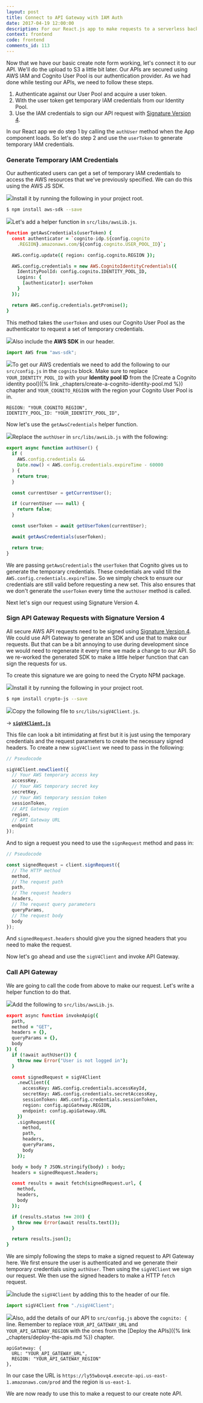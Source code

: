 ```yaml
---
layout: post
title: Connect to API Gateway with IAM Auth
date: 2017-04-19 12:00:00
description: For our React.js app to make requests to a serverless backend API secured using AWS IAM, we need to sign our requests using Signature Version 4. But to be able to do that we need to use our User Pool user token and get temporary IAM credentials from our Identity Pool. Using these temporary IAM credentials we can then generate the Signature Version 4 security headers and make a request using HTTP fetch.
context: frontend
code: frontend
comments_id: 113
---
```


Now that we have our basic create note form working, let's connect it to our API. We'll do the upload to S3 a little bit later. Our APIs are secured using AWS IAM and Cognito User Pool is our authentication provider. As we had done while testing our APIs, we need to follow these steps.

1. Authenticate against our User Pool and acquire a user token.
2. With the user token get temporary IAM credentials from our Identity Pool.
3. Use the IAM credentials to sign our API request with [Signature Version 4](http://docs.aws.amazon.com/general/latest/gr/signature-version-4.html).

In our React app we do step 1 by calling the `authUser` method when the App component loads. So let's do step 2 and use the `userToken` to generate temporary IAM credentials. 

### Generate Temporary IAM Credentials

Our authenticated users can get a set of temporary IAM credentials to access the AWS resources that we've previously specified. We can do this using the AWS JS SDK.

<img class="code-marker" src="/assets/s.png" />Install it by running the following in your project root.

``` bash
$ npm install aws-sdk --save
```

<img class="code-marker" src="/assets/s.png" />Let's add a helper function in `src/libs/awsLib.js`.

``` coffee
function getAwsCredentials(userToken) {
  const authenticator = `cognito-idp.${config.cognito
    .REGION}.amazonaws.com/${config.cognito.USER_POOL_ID}`;

  AWS.config.update({ region: config.cognito.REGION });

  AWS.config.credentials = new AWS.CognitoIdentityCredentials({
    IdentityPoolId: config.cognito.IDENTITY_POOL_ID,
    Logins: {
      [authenticator]: userToken
    }
  });

  return AWS.config.credentials.getPromise();
}
```

This method takes the `userToken` and uses our Cognito User Pool as the authenticator to request a set of temporary credentials.

<img class="code-marker" src="/assets/s.png" />Also include the **AWS SDK** in our header.

``` javascript
import AWS from "aws-sdk";
```

<img class="code-marker" src="/assets/s.png" />To get our AWS credentials we need to add the following to our `src/config.js` in the `cognito` block. Make sure to replace `YOUR_IDENTITY_POOL_ID` with your **Identity pool ID** from the [Create a Cognito identity pool]({% link _chapters/create-a-cognito-identity-pool.md %}) chapter and `YOUR_COGNITO_REGION` with the region your Cognito User Pool is in.

```
REGION: "YOUR_COGNITO_REGION",
IDENTITY_POOL_ID: "YOUR_IDENTITY_POOL_ID",
```

Now let's use the `getAwsCredentials` helper function.

<img class="code-marker" src="/assets/s.png" />Replace the `authUser` in `src/libs/awsLib.js` with the following:

``` javascript
export async function authUser() {
  if (
    AWS.config.credentials &&
    Date.now() < AWS.config.credentials.expireTime - 60000
  ) {
    return true;
  }

  const currentUser = getCurrentUser();

  if (currentUser === null) {
    return false;
  }

  const userToken = await getUserToken(currentUser);

  await getAwsCredentials(userToken);

  return true;
}
```

We are passing `getAwsCredentials` the `userToken` that Cognito gives us to generate the temporary credentials. These credentials are valid till the `AWS.config.credentials.expireTime`. So we simply check to ensure our credentials are still valid before requesting a new set. This also ensures that we don't generate the `userToken` every time the `authUser` method is called.

Next let's sign our request using Signature Version 4.

### Sign API Gateway Requests with Signature Version 4

All secure AWS API requests need to be signed using [Signature Version 4](http://docs.aws.amazon.com/general/latest/gr/signature-version-4.html). We could use API Gateway to generate an SDK and use that to make our requests. But that can be a bit annoying to use during development since we would need to regenerate it every time we made a change to our API. So we re-worked the generated SDK to make a little helper function that can sign the requests for us.

To create this signature we are going to need the Crypto NPM package.

<img class="code-marker" src="/assets/s.png" />Install it by running the following in your project root.

``` bash
$ npm install crypto-js --save
```

<img class="code-marker" src="/assets/s.png" />Copy the following file to `src/libs/sigV4Client.js`.

&rarr; [**`sigV4Client.js`**](https://raw.githubusercontent.com/AnomalyInnovations/serverless-stack-demo-client/master/src/libs/sigV4Client.js)

This file can look a bit intimidating at first but it is just using the temporary credentials and the request parameters to create the necessary signed headers. To create a new `sigV4Client` we need to pass in the following:

``` javascript
// Pseudocode

sigV4Client.newClient({
  // Your AWS temporary access key
  accessKey,
  // Your AWS temporary secret key
  secretKey,
  // Your AWS temporary session token
  sessionToken,
  // API Gateway region
  region,
  // API Gateway URL
  endpoint
});
```

And to sign a request you need to use the `signRequest` method and pass in:

``` javascript
// Pseudocode

const signedRequest = client.signRequest({
  // The HTTP method
  method,
  // The request path
  path,
  // The request headers
  headers,
  // The request query parameters
  queryParams,
  // The request body
  body
});
```

And `signedRequest.headers` should give you the signed headers that you need to make the request.

Now let's go ahead and use the `sigV4Client` and invoke API Gateway.

### Call API Gateway

We are going to call the code from above to make our request. Let's write a helper function to do that.

<img class="code-marker" src="/assets/s.png" />Add the following to `src/libs/awsLib.js`.

``` coffee
export async function invokeApig({
  path,
  method = "GET",
  headers = {},
  queryParams = {},
  body
}) {
  if (!await authUser()) {
    throw new Error("User is not logged in");
  }

  const signedRequest = sigV4Client
    .newClient({
      accessKey: AWS.config.credentials.accessKeyId,
      secretKey: AWS.config.credentials.secretAccessKey,
      sessionToken: AWS.config.credentials.sessionToken,
      region: config.apiGateway.REGION,
      endpoint: config.apiGateway.URL
    })
    .signRequest({
      method,
      path,
      headers,
      queryParams,
      body
    });

  body = body ? JSON.stringify(body) : body;
  headers = signedRequest.headers;

  const results = await fetch(signedRequest.url, {
    method,
    headers,
    body
  });

  if (results.status !== 200) {
    throw new Error(await results.text());
  }

  return results.json();
}
```

We are simply following the steps to make a signed request to API Gateway here. We first ensure the user is authenticated and we generate their temporary credentials using `authUser`. Then using the `sigV4Client` we sign our request. We then use the signed headers to make a HTTP `fetch` request.

<img class="code-marker" src="/assets/s.png" />Include the `sigV4Client` by adding this to the header of our file.

``` javascript
import sigV4Client from "./sigV4Client";
```

<img class="code-marker" src="/assets/s.png" />Also, add the details of our API to `src/config.js` above the `cognito: {` line. Remember to replace `YOUR_API_GATEWAY_URL` and `YOUR_API_GATEWAY_REGION` with the ones from the [Deploy the APIs]({% link _chapters/deploy-the-apis.md %}) chapter.

```
apiGateway: {
  URL: "YOUR_API_GATEWAY_URL",
  REGION: "YOUR_API_GATEWAY_REGION"
},
```

In our case the URL is `https://ly55wbovq4.execute-api.us-east-1.amazonaws.com/prod` and the region is `us-east-1`.

We are now ready to use this to make a request to our create note API.
